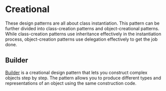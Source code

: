 # Creational

These design patterns are all about class instantiation. This pattern can be further divided into class-creation patterns and object-creational patterns. While class-creation patterns use inheritance effectively in the instantiation process, object-creation patterns use delegation effectively to get the job done.

## Builder

[Builder](Builder/README.md) is a creational design pattern that lets you construct complex objects step by step. The pattern allows you to produce different types and representations of an object using the same construction code.

